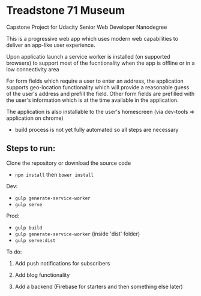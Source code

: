 # Treadstone 71 Museum
Capstone Project for Udacity Senior Web Developer Nanodegree

This is a progressive web app which uses modern web capabilities to deliver an app-like user experience.

Upon applicatio launch a service worker is installed (on supported browsers) to support most of the fucntionality when the app is offline or in a low connectivity area

For form fields which require a user to enter an address, the application supports geo-location functionality
which will provide a reasonable guess of the user's address and prefill the field. Other form fields are prefilled with the user's information which is at the time available in the application. 

The application  is also installable to the user's homescreen (via dev-tools => application on chrome)

- build process is not yet fully automated so all steps are necessary

## Steps to run:

 Clone the repository or download the source code

- `npm install` then `bower install`

Dev:

- `gulp generate-service-worker`
- `gulp serve`


Prod:

- `gulp build`
- `gulp generate-service-worker`  (inside 'dist' folder)
- `gulp serve:dist`

To do:

1. Add push notifications for subscribers

2. Add blog functionality

3. Add a backend (Firebase for starters and then something else later)
